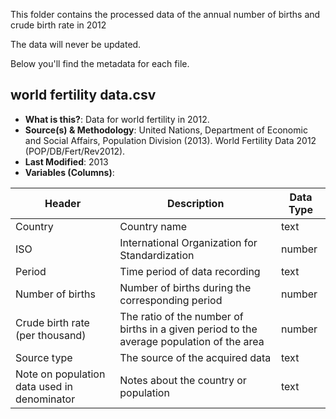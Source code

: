 This folder contains the processed data of the annual number of births and crude birth rate in 2012

The data will never be updated.

Below you'll find the metadata for each file.

## world fertility data.csv ##

- **What is this?**: Data for world fertility in 2012.
- **Source(s) & Methodology**: United Nations, Department of Economic and Social Affairs, Population Division (2013). World Fertility Data 2012 (POP/DB/Fert/Rev2012).
- **Last Modified**: 2013
- **Variables (Columns)**:
  
| Header                                   | Description                              | Data Type |
| ---------------------------------------- | ---------------------------------------- | --------- |
| Country                                  | Country name                             | text      |
| ISO                                      | International Organization for Standardization | number    |
| Period                                   | Time period of data recording            | text      |
| Number of births                         | Number of births during the corresponding period | number    |
| Crude birth rate (per thousand)          | The ratio of the number of births in a given period to the average population of the area | number    |
| Source type                              | The source of the acquired data          | text      |
| Note on population data used in denominator | Notes about the country or population  | text      |
